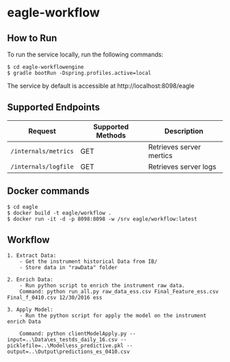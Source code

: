 # eagle-workflow



## How to Run
To run the service locally, run the following commands:
```
$ cd eagle-workflowengine
$ gradle bootRun -Dspring.profiles.active=local
```

The service by default is accessible at http://localhost:8098/eagle

## Supported Endpoints
Request | Supported Methods | Description
---     | ---               | ---
`/internals/metrics` | GET | Retrieves server mertics
`/internals/logfile` | GET | Retrieves server logs

## Docker commands
```
$ cd eagle
$ docker build -t eagle/workflow .
$ docker run -it -d -p 8098:8098 -w /srv eagle/workflow:latest
```
## Workflow
```
1. Extract Data: 
	- Get the instrument historical Data from IB/
	- Store data in "rawData" folder

2. Enrich Data:
	- Run python script to enrich the instrument raw data.
	Command: python run_all.py raw_data_ess.csv Final_Feature_ess.csv Final_f_0410.csv 12/30/2016 ess

3. Apply Model:
	- Run the python script for apply the model on the instrument enrich Data 

	Command: python clientModelApply.py --input=..\Data\es_testds_daily_16.csv --picklefile=..\Model\ess_predictive.pkl --output=..\Output\predictions_es_0410.csv
```

